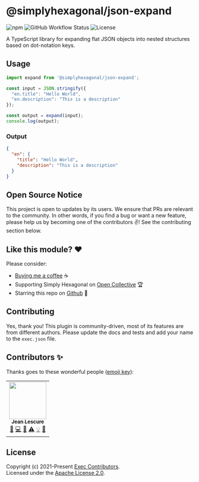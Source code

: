 # @simplyhexagonal/json-expand

![npm](https://img.shields.io/npm/v/@simplyhexagonal/json-expand)
![GitHub Workflow Status](https://img.shields.io/github/actions/workflow/status/simplyhexagonal/json-expand/.github/workflows/main.yml?branch=main)
![License](https://img.shields.io/npm/l/@simplyhexagonal/json-expand?r=f4nJUd)

A TypeScript library for expanding flat JSON objects into nested structures based on dot-notation keys.

## Usage

```typescript
import expand from '@simplyhexagonal/json-expand';

const input = JSON.stringify({
  "en.title": "Hello World",
  "en.description": "This is a description"
});

const output = expand(input);
console.log(output);
```

### Output

```json
{
  "en": {
    "title": "Hello World",
    "description": "This is a description"
  }
}
```

## Open Source Notice

This project is open to updates by its users. We ensure that PRs are relevant to the community. In other words, if you find a bug or want a new feature, please help us by becoming one of the contributors ✌️! See the contributing section below.

## Like this module? ❤

Please consider:

- [Buying me a coffee](https://www.buymeacoffee.com/jeanlescure) ☕
- Supporting Simply Hexagonal on [Open Collective](https://opencollective.com/simplyhexagonal) 🏆
- Starring this repo on [Github](https://github.com/simplyhexagonal/exec) 🌟

## Contributing

Yes, thank you! This plugin is community-driven, most of its features are from different authors.
Please update the docs and tests and add your name to the `exec.json` file.

## Contributors ✨

Thanks goes to these wonderful people ([emoji key](https://allcontributors.org/docs/en/emoji-key)):

<!-- ALL-CONTRIBUTORS-LIST:START - Do not remove or modify this section -->
<!-- prettier-ignore-start -->
<!-- markdownlint-disable -->
<table>
  <tr>
    <td align="center"><a href="https://jeanlescure.cr"><img src="https://avatars2.githubusercontent.com/u/3330339?v=4" width="100px;" alt=""/><br /><sub><b>Jean Lescure</b></sub></a><br /><a href="#maintenance-jeanlescure" title="Maintenance">🚧</a> <a href="https://github.com/simplyhexagonal/exec/commits?author=jeanlescure" title="Code">💻</a> <a href="#userTesting-jeanlescure" title="User Testing">📓</a> <a href="https://github.com/simplyhexagonal/exec/commits?author=jeanlescure" title="Tests">⚠️</a> <a href="#example-jeanlescure" title="Examples">💡</a> <a href="https://github.com/simplyhexagonal/exec/commits?author=jeanlescure" title="Documentation">📖</a></td>
</table>

<!-- markdownlint-enable -->
<!-- prettier-ignore-end -->
<!-- ALL-CONTRIBUTORS-LIST:END -->
## License

Copyright (c) 2021-Present [Exec Contributors](https://github.com/simplyhexagonal/exec/#contributors-).<br/>
Licensed under the [Apache License 2.0](https://www.apache.org/licenses/LICENSE-2.0).
